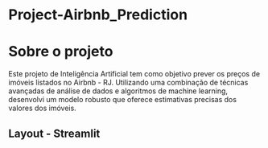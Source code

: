 # Project-Airbnb_Prediction


 # Sobre o projeto

Este projeto de Inteligência Artificial tem como objetivo prever os preços de imóveis listados no Airbnb - RJ. Utilizando uma combinação de técnicas avançadas de análise de dados e algoritmos de machine learning, desenvolvi um modelo robusto que oferece estimativas precisas dos valores dos imóveis.

## Layout - Streamlit
